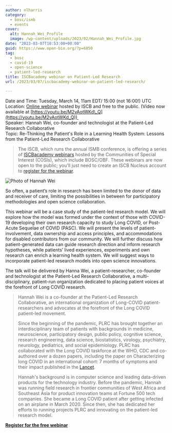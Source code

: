 ```yaml
---
author: nlharris
category:
  - bosc/ismb
  - events
cover:
  alt: Hannah_Wei_Profile
  image: /wp-content/uploads/2023/02/Hannah_Wei_Profile.jpg
date: "2023-03-07T10:53:00+00:00"
guid: https://www.open-bio.org/?p=6850
tag:
  - bosc
  - covid-19
  - open-science
  - patient-led-research
title: ISCBacademy webinar on Patient-Led Research
url: /2023/03/07/iscbacademy-webinar-on-patient-led-research/

---
```

Date and Time: Tuesday, March 14, 11am EDT/ 15:00 (not 16:00!) UTC  
Location: [Online webinar](https://iscb.junolive.co/Nucleus/live/mainstage/iscbacademycosi79) hosted by ISCB and free to the public. (Video now available at [https://youtu.be/M2vAotWKd\_Q](https://youtu.be/M2vAotWKd_Q))   
Speaker: Hannah Wei, co-founder and technologist at the Patient-Led Research Collaborative  
Topic: Re-Thinking the Patient's Role in a Learning Health System: Lessons from the Patient-Led Research Collaborative

> The ISCB, which runs the annual ISMB conference, is offering a series of [ISCBacademy webinars](https://www.iscb.org/iscbacademy) hosted by the Communities of Special Interest (COSIs), which include BOSC/OBF. These webinars are now open to the public; you'll just need to create an ISCB Nucleus account to [register for the webinar](https://iscb.junolive.co/Nucleus/live/mainstage/iscbacademycosi79).

![Photo of Hannah Wei](/wp-content/uploads/2023/02/Hannah_Wei_Profile.jpg)

So often, a patient’s role in research has been limited to the donor of data and receiver of care, limiting the possibilities in between for participatory methodologies and open science collaboration.

This webinar will be a case study of the patient-led research model. We will explore how the model was formed under the context of those with COVID-19 developing their own research capacity to study Long COVID, or Post-Acute Sequelae of COVID (PASC). We will present the levels of patient-involvement, data ownership and access principles, and accommodations for disabled contributors from our community. We will further discuss how patient-generated data can guide research direction and inform research hypotheses, while patients’ lived experiences, experiments and own research can enrich a learning health system. We will suggest ways to incorporate patient-led research models into open science innovations.

The talk will be delivered by Hanna Wei, a patient-researcher, co-founder and technologist at the Patient-Led Research Collaborative, a multi-disciplinary, patient-run organization dedicated to placing patient voices at the forefront of Long COVID research.

> Hannah Wei is a co-founder at the Patient-Led Research Collaborative, an international organization of Long-COVID patient-researchers and advocates at the forefront of the Long COVID patient-led movement.
>
> Since the beginning of the pandemic, PLRC has brought together an interdisciplinary team of patients with backgrounds in medicine, neuroscience, participatory design, public policy, cognitive science, research engineering, data science, biostatistics, virology, psychiatry, neurology, pediatrics, and social epidemiology. PLRC has collaborated with the Long COVID taskforce at the WHO, CDC and co-authored over a dozen papers, including the paper on Characterizing long COVID in an international cohort: 7 months of symptoms and their impact published in the [Lancet](https://www.thelancet.com/journals/eclinm/article/PIIS2589-5370(21)00299-6/fulltext).
>
> Hannah's background is in computer science and leading data-driven products for the technology industry. Before the pandemic, Hannah was running field research in frontier communities of West Africa and Southeast Asia for product innovation teams at Fortune 500 tech companies. She became a Long COVID patient after getting infected on an airplane in March 2020. Since then, she has dedicated her efforts to running projects PLRC and innovating on the patient-led research model.

**[Register for the free webinar](https://iscb.junolive.co/Nucleus/live/mainstage/iscbacademycosi79)**

